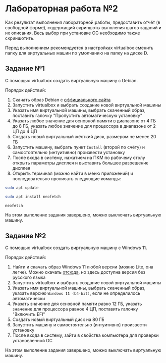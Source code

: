 # Лабораторная работа №2

Как результат выполнения лабораторной работы, предоставить отчёт (в свободной форме), содержащий скриншоты выполения шагов заданий и их описания. Весь выбор при установке ОС необходимо также скриншотить.

Перед выполнением рекомендуется в настройках virtualbox сменить папку для виртуальных машин по умолчанию на папку на диске D.

## Задание №1

С помощью virtualbox создать виртуальную машину с Debian.

Порядок действий:
1. Скачать образ Debian с [оффициального сайта](https://www.debian.org/download)
2. Запустить virtualbox и выбрать создание новой виртуальной машины
3. Указать имя виртуальной машины, выбрать скаченный образ, поставить галочку "Пропустить автоматическую установку"
4. Указать любое значение для основной памяти в диапазоне от 4 ГБ до 8 ГБ, указать любое значение для процессора в диапазоне от 2 ЦП до 4 ЦП
5. Создать новый виртуальный жёсткий диск, размером не менее 20 ГБ
6. Запустить машину, выбрать пункт `Install` (второй по счёту) и самостоятельно (интуитивно) произвести установку
7. После входа в систему, нажатием на ПКМ по рабочему столу открыть параметры дисплея и выставить большее разрешение дисплея
8. Открыть терминал (можно найти в меню приложений) и последовательно прописать следующие команды:

```bash
sudo apt update

sudo apt install neofetch

neofetch
```

На этом выполение задания завершено, можно выключать виртуальную машину.

## Задание №2

С помощью virtualbox создать виртуальную машину с Windows 11.

Порядок действий:
1. Найти и скачать образ Windows 11 любой версии (можно Lite, она легче). Можно скачать [отсюда](https://en.taiwebs.com/windows/download-windows-11-lite-6621.html), но здесь доступна версия без русского языка
2. Запустить virtualbox и выбрать создание новой виртуальной машины
3. Указать имя виртуальной машины, выбрать скаченный образ, указать версию `Windows 11 (b4-bit)`, если не определилось автоматически
4. Указать значение для основной памяти равно 12 ГБ, указать значение для процессора равное 4 ЦП, поставить галочку "Включить EFI"
5. Создать новый виртуальный диск на 80 ГБ
6. Запустить машину и самостоятельно (интуитивно) произвести установку
7. После входа в систему, зайти в свойства компьютера для проверки установленной ОС

На этом выполение задания завершено, можно выключать виртуальную машину.
